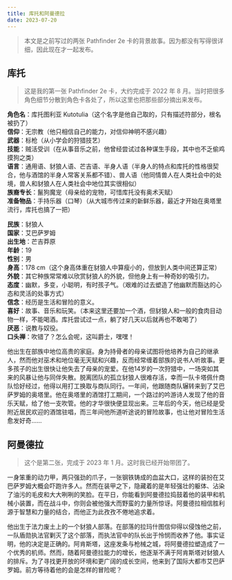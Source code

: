 ```yaml
---
title: 库托和阿曼德拉
date: 2023-07-20
---
```


> 本文是之前写过的两张 Pathfinder 2e 卡的背景故事。因为都没有写得很详细，因此现在才一起发布。

## 库托

> 这是我的第一张 Pathfinder 2e 卡，大约完成于 2022 年 8 月。当时把很多角色细节分散到角色卡各处了，所以这里也把那些部分摘出来发布。

**角色名**：库托图利亚 Kutotulia（这个名字是他自己取的，只有描述符部分，根名被扔了）\
**信仰**：无宗教（他只相信自己的能力，对信仰神明不感兴趣）\
**武器**：标枪（从小学会的狩猎技艺）\
**技能**：贼活受训（在从事音乐之前，他曾经尝试过各种谋生手段，其中也不乏偷鸡摸狗之类）\
**语言**：通用语、豺狼人语、芒吉语、半身人语（半身人的特点和库托的性格很契合，他与酒馆的半身人常客关系都不错）、兽人语（他同情兽人在人类社会中的处境，兽人和豺狼人在人类社会中地位其实很相似）\
**族裔专长**：鬣狗魔宠（母亲给的宠物，可惜库托没有奥术天赋）\
**准备物品**：手持乐器（口琴）（从大城市传过来的新鲜乐器，最近才开始在奥塔里流行，库托也搞了一把）

**民族**：豺狼人 \
**国家**：艾巴萨罗姆 \
**出生地**：芒吉莽原 \
**年龄**：19 \
**性别**：男 \
**身高**：178 cm（这个身高体重在豺狼人中算瘦小的，但放到人类中间还算正常）\
**外貌**：其它种族常常难以欣赏豺狼人的外貌，但他身上有一种奇妙的吸引力。\
**态度**：幽默，多变，小聪明，有时孩子气。（艰难的过去塑造了他幽默而豁达的心态和灵活的处事方式）\
**信念**：经历是生活和冒险的意义。\
**喜好**：故事、音乐和玩笑。（本来这里还要加一个酒，但豺狼人和一般的食肉目动物一样，不能喝酒。库托尝试过一点，躺了好几天以后就再也不敢喝了）\
**厌恶**：说教与奴役。\
**口头禅**：吹错了？怎么会呢，这叫爵士，嘿嘿！

他出生在部族中地位高贵的家庭。身为持骨者的母亲试图将他培养为自己的继承人，然而他对巫术和地位毫无天赋和兴趣，反而经常缠着部族的说书人听故事。更多孩子的出生很快让他失去了母亲的宠爱。在他14岁的一次狩猎中，一场突如其来的风暴让他与同伴失散。脱离团队的孤立豺狼人很难存活，幸而一队卡塔佩什商队恰好经过，他得以用打工换取与商队同行。一年间，他跟随商队辗转来到了艾巴萨罗姆的奥塔里。他在奥塔里的酒馆打工期间，一个路过的吟游诗人发现了他的音乐天赋，给了他一支吹管。他的才华很快便显现出来。三年后的今天，他已经是受附近居民欢迎的酒馆驻唱，而三年间他所道听途说的冒险故事，也让他对冒险生活愈发好奇……

## 阿曼德拉

> 这个是第二张，完成于 2023 年 1 月。这时我已经开始带团了。

一身笨重的动力甲，两只强劲的爪子，一张钢铁铸成的血盆大口，这样的装扮在艾巴萨罗姆大概会吓跑许多人。然而在装甲之下，隐藏着的是年轻强壮的躯体、沾染了油污的毛皮和大大咧咧的笑脸。在平日，你能看到阿曼德拉捣鼓着他的装甲和机械小装置，而在战斗中，你则会被他强大而野蛮的力量所惊讶。阿曼德拉相信胜利源于智慧和力量的结合，而他正为此孜孜不倦地追求着。

他出生于法力废土上的一个豺狼人部落。在部落的拉玛什图信仰得以侵蚀他之前，一队盾勋执法官剿灭了这个部落，而执法官中的队长出于怜悯而收养了他。事实证明，他的决定是正确的。阿肯斯塔，这座发条与枪械之城，将阿曼德拉塑造成了一个优秀的机师。然而，随着阿曼德拉能力的增长，他逐渐不满于阿肯斯塔对豺狼人的排斥。为了寻找更开放的环境和更广阔的成长空间，他来到了国际大都市艾巴萨罗姆。前方等待着他的会是怎样的冒险呢？
